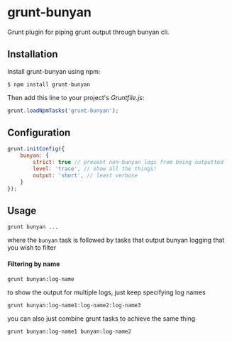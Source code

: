 grunt-bunyan
==========

Grunt plugin for piping grunt output through bunyan cli.

## Installation

Install grunt-bunyan using npm:

```
$ npm install grunt-bunyan
```

Then add this line to your project's *Gruntfile.js*:

```javascript
grunt.loadNpmTasks('grunt-bunyan');
```

## Configuration
```js
grunt.initConfig({
    bunyan: {
        strict: true // prevent non-bunyan logs from being outputted
        level: 'trace', // show all the things!
        output: 'short', // least verbose
    }
});
```
## Usage
```bs
grunt bunyan ...
```
where the `bunyan` task is followed by tasks that output bunyan logging that you wish to filter

#### Filtering by name
```bs
grunt bunyan:log-name
```
to show the output for multiple logs, just keep specifying log names
```bs
grunt bunyan:log-name1:log-name2:log-name3
```
you can also just combine grunt tasks to achieve the same thing
```bs
grunt bunyan:log-name1 bunyan:log-name2
```
